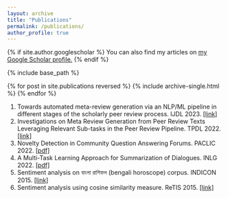 ```yaml
---
layout: archive
title: "Publications"
permalink: /publications/
author_profile: true
---
```


{% if site.author.googlescholar %}
  You can also find my articles on <u><a href="{{author.googlescholar}}">my Google Scholar profile</a>.</u>
{% endif %}

{% include base_path %}

{% for post in site.publications reversed %}
  {% include archive-single.html %}
{% endfor %}

1. Towards automated meta-review generation via an NLP/ML pipeline in different stages of the scholarly peer review process. IJDL 2023. [[link]](https://link.springer.com/article/10.1007/s00799-023-00359-0)
2. Investigations on Meta Review Generation from Peer Review Texts Leveraging Relevant Sub-tasks in the Peer Review Pipeline. TPDL 2022. [[link]](https://link.springer.com/chapter/10.1007/978-3-031-16802-4_17)
3. Novelty Detection in Community Question Answering Forums. PACLIC 2022. [[pdf]](https://aclanthology.org/2022.paclic-1.58.pdf)
4. A Multi-Task Learning Approach for Summarization of Dialogues. INLG 2022. [[pdf]](https://aclanthology.org/2022.inlg-genchal.16.pdf)
5. Sentiment analysis on বাংলা রাশিফল (bengali horoscope) corpus. INDICON 2015. [[link]](https://ieeexplore.ieee.org/abstract/document/7443551)
6. Sentiment analysis using cosine similarity measure. ReTIS 2015. [[link]](https://ieeexplore.ieee.org/abstract/document/7232847)
